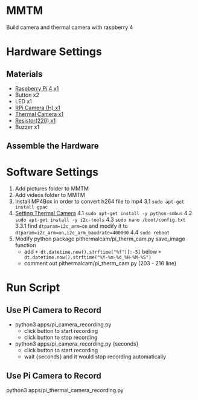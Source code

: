 # MMTM
Build camera and thermal camera with raspberry 4

# Hardware Settings
## Materials
- [Raspberry Pi 4 x1](https://www.raspberrypi.org/products/raspberry-pi-4-model-b/) 
- Button x2
- LED x1
- [RPi Camera (H) x1](https://www.waveshare.net/wiki/RPi_Camera_(H))
- [Thermal Camera x1](https://www.sparkfun.com/products/14843?_ga=2.80042583.1170791723.1624455150-1123456816.1624455150)
- [Resistor(220) x1](https://blog.jmaker.com.tw/arduino-tutorials-3/)
- Buzzer x1
## Assemble the Hardware


# Software Settings
1. Add pictures folder to MMTM
2. Add videos folder to MMTM
3. Install MP4Box in order to convert h264 file to mp4
    3.1 ```sudo apt-get install gpac```
4. [Setting Thermal Camera](https://makersportal.com/blog/2020/6/8/high-resolution-thermal-camera-with-raspberry-pi-and-mlx90640)
    4.1 ```sudo apt-get install -y python-smbus```
    4.2 ```sudo apt-get install -y i2c-tools```
    4.3 ```sudo nano /boot/config.txt```
        3.3.1 find ```dtparam=i2c_arm=on``` and modify it to ```dtparam=i2c_arm=on,i2c_arm_baudrate=400000```
    4.4 ```sudo reboot```
5. Modify python package pithermalcam/pi_therm_cam.py save_image function
    - add ```+ dt.datetime.now().strftime("%f")[:-5]``` below ```+ dt.datetime.now().strftime("%Y-%m-%d_%H-%M-%S")```
    - comment out pithermalcam/pi_therm_cam.py (203 - 216 line)


# Run Script
## Use Pi Camera to Record
- python3 apps/pi_camera_recording.py
    - click button to start recording
    - click button to stop recording
- python3 apps/pi_camera_recording.py {seconds}
    - click button to start recording
    - wait {seconds} and it would stop recording automatically

## Use Pi Camera to Record
python3 apps/pi_thermal_camera_recording.py
